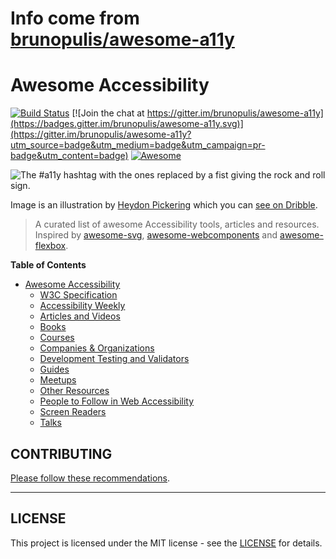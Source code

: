 # Info come from [brunopulis/awesome-a11y](https://github.com/brunopulis/awesome-a11y)
# Awesome Accessibility

[![Build Status](https://api.travis-ci.org/brunopulis/awesome-a11y.svg?branch=master)](https://travis-ci.org/brunopulis/awesome-a11y)
[![Join the chat at https://gitter.im/brunopulis/awesome-a11y](https://badges.gitter.im/brunopulis/awesome-a11y.svg)](https://gitter.im/brunopulis/awesome-a11y?utm_source=badge&utm_medium=badge&utm_campaign=pr-badge&utm_content=badge)
[![Awesome](https://cdn.rawgit.com/sindresorhus/awesome/d7305f38d29fed78fa85652e3a63e154dd8e8829/media/badge.svg)](https://github.com/sindresorhus/awesome)

![The #a11y hashtag with the ones replaced by a fist giving the rock and roll sign.](https://user-images.githubusercontent.com/1204692/30697506-9fd3020c-9eb5-11e7-95ca-a6c56785dd66.png)

Image is an illustration by [Heydon Pickering](http://www.heydonworks.com/) which you can [see on Dribble](https://dribbble.com/shots/2121794-rock-n-roll-a11y).

> A curated list of awesome Accessibility tools, articles and resources.
> Inspired by [awesome-svg](https://github.com/willianjusten/awesome-svg), [awesome-webcomponents](https://github.com/obetomuniz/awesome-webcomponents) and [awesome-flexbox](https://github.com/afonsopacifer/awesome-flexbox).

**Table of Contents**

- [Awesome Accessibility](##awesome-accessibility)
  - [W3C Specification](topics/specification.md)
  - [Accessibility Weekly](topics/newsletter.md)
  - [Articles and Videos](topics/articles.md)
  - [Books](topics/books.md)
  - [Courses](topics/courses.md)
  - [Companies & Organizations](topics/companies.md)
  - [Development Testing and Validators](topics/validators.md)
  - [Guides](topics/guides.md)
  - [Meetups](topics/meetups.md)
  - [Other Resources](topics/other-resources.md)
  - [People to Follow in Web Accessibility](topics/people.md)
  - [Screen Readers](topics/assistive-technology.md)
  - [Talks](topics/talks.md)
  

## CONTRIBUTING

[Please follow these recommendations](CONTRIBUTING.md).

----

## LICENSE

This project is licensed under the MIT license - see the [LICENSE](LICENSE.md) for details.


